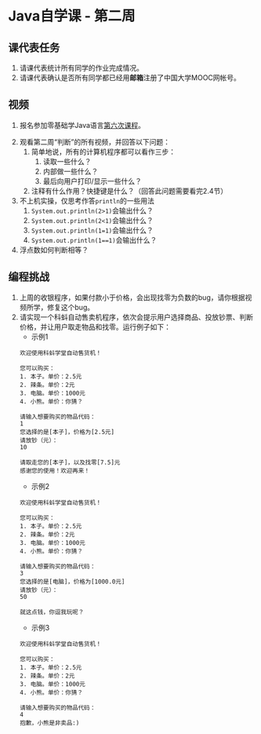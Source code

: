 # Java自学课 - 第二周

## 课代表任务

1. 请课代表统计所有同学的作业完成情况。
2. 请课代表确认是否所有同学都已经用**邮箱**注册了中国大学MOOC网帐号。

## 视频

1. 报名参加零基础学Java语言[第六次课程][1]。

[1]:https://www.icourse163.org/course/ZJU-1001541001?tid=1206090266

2. 观看第二周“判断”的所有视频，并回答以下问题：
   1. 简单地说，所有的计算机程序都可以看作三步：
      1. 读取一些什么？
      2. 内部做一些什么？
      3. 最后向用户打印/显示一些什么？
   2. 注释有什么作用？快捷键是什么？（回答此问题需要看完2.4节）
3. 不上机实操，仅思考作答`println`的一些用法
   1. `System.out.println(2>1)`会输出什么？
   2. `System.out.println(2<1)`会输出什么？
   3. `System.out.println(1=1)`会输出什么？
   4. `System.out.println(1==1)`会输出什么？
4. 浮点数如何判断相等？

## 编程挑战

1. 上周的收银程序，如果付款小于价格，会出现找零为负数的bug，请你根据视频所学，修复这个bug。
2. 请实现一个科蚪自动售卖机程序，依次会提示用户选择商品、投放钞票、判断价格，并让用户取走物品和找零。运行例子如下：
   - 示例1
    ```
    欢迎使用科蚪学堂自动售货机！

    您可以购买：
    1. 本子。单价：2.5元
    2. 辣条。单价：2元
    3. 电脑。单价：1000元
    4. 小熊。单价：你猜？

    请输入想要购买的物品代码：
    1
    您选择的是[本子]，价格为[2.5元]
    请放钞（元）：
    10

    请取走您的[本子]，以及找零[7.5]元
    感谢您的使用！欢迎再来！
    ```
    - 示例2
    ```
    欢迎使用科蚪学堂自动售货机！

    您可以购买：
    1. 本子。单价：2.5元
    2. 辣条。单价：2元
    3. 电脑。单价：1000元
    4. 小熊。单价：你猜？

    请输入想要购买的物品代码：
    3
    您选择的是[电脑]，价格为[1000.0元]
    请放钞（元）：
    50

    就这点钱，你逗我玩呢？
    ```
    - 示例3
    ```
    欢迎使用科蚪学堂自动售货机！

    您可以购买：
    1. 本子。单价：2.5元
    2. 辣条。单价：2元
    3. 电脑。单价：1000元
    4. 小熊。单价：你猜？

    请输入想要购买的物品代码：
    4
    抱歉，小熊是非卖品:)
    ```